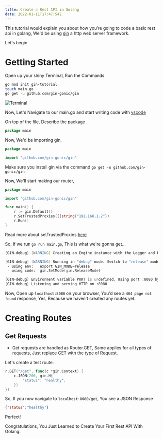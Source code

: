 ```yaml
---
title: Create a Rest API in Golang
date: 2022-01-11T17:47:54Z
---
```


This tutorial would explain you about how you're going to code a basic rest api in golang,
We'd be using [gin](https://github.com/gin-gonic/gin) a http web server framework.

Let's begin.

# Getting Started

Open up your shiny Terminal,
Run the Commands

```sh
go mod init gin-tutorial
touch main.go
go get -u github.com/gin-gonic/gin
```

![Terminal](/assets/blog/go-project-init.png)

Now, Let's Navigate to our main.go and start writing code with [vscode](https://code.visualstudio.com/)

On top of the file, Describe the package

```go
package main
```

Now, We'd be importing gin,

```go
package main

import "github.com/gin-gonic/gin"
```

Make sure you install gin via the command `go get -u github.com/gin-gonic/gin`

Now, We'll start making our router,

```go
package main

import "github.com/gin-gonic/gin"

func main() {
	r := gin.Default()
	r.SetTrustedProxies([]string{"192.168.1.2"})
	r.Run()
}
```

Read more about setTrustedProxies [here](https://github.com/gin-gonic/gin#dont-trust-all-proxies)

So, If we run `go run main.go`, This is what we're gonna get...

```zsh
[GIN-debug] [WARNING] Creating an Engine instance with the Logger and Recovery middleware already attached.

[GIN-debug] [WARNING] Running in "debug" mode. Switch to "release" mode in production.
 - using env:	export GIN_MODE=release
 - using code:	gin.SetMode(gin.ReleaseMode)

[GIN-debug] Environment variable PORT is undefined. Using port :8080 by default
[GIN-debug] Listening and serving HTTP on :8080

```

Now, Open up `localhost:8080` on your browser, You'd see a `404 page not found` response, Yes, Because we haven't created any routes yet.

# Creating Routes

## Get Requests

-   Get requests are handled as Router.GET, Same applies for all types of requests, Just replace GET with the type of Request,

Let's create a test route:

```go
r.GET("/get", func(c *gin.Context) {
	c.JSON(200, gin.H{
		"status": "healthy",
	})
})
```

So, If you now navigate to `localhost:8080/get`, You see a JSON Response

```json
{"status":"healthy"}
```

Perfect!

Congratulations, You Just Learned to Create Your First Rest API With Golang.
